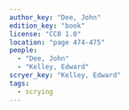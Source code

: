 ```yaml
---
author_key: "Dee, John"
edition_key: "book"
license: "CC0 1.0"
location: "page 474-475"
people:
  - "Dee, John"
  - "Kelley, Edward"
scryer_key: "Kelley, Edward"
tags:
  - scrying
---
```

